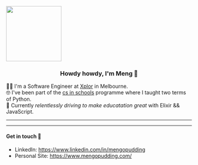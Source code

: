 <img src="https://tenor.com/view/pixel-sakura-cherry-blossom-falling-leaves-gif-14599396" height="150" width="150">


<h3 align="center"> Howdy howdy, I'm Meng 🤠 </h3>

👨‍💻 I'm a Software Engineer at [Xplor](https://ourxplor.com/) in Melbourne.<br />
🤓 I've been part of the [cs in schools](https://csinschools.com/) programme where I taught two terms of Python.<br />
🚀 Currently *relentlessly driving to make educatation great* with Elixir && JavaScript.<br />

-------------------------


-------------------------

#### Get in touch 👋
- LinkedIn: https://www.linkedin.com/in/mengopudding <br />
- Personal Site: https://www.mengopudding.com/ <br />
